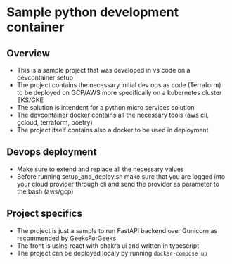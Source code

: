 # Sample python development container
## Overview
- This is a sample project that was developed in vs code on a devcontainer setup
- The project contains the necessary initial dev ops as code (Terraform) to be deployed on GCP/AWS more specifically on a kubernetes
  cluster EKS/GKE
- The solution is intendent for a python micro services solution
- The devcontainer docker contains all the necessary tools (aws cli, gcloud, terraform, poetry)
- The project itself contains also a docker to be used in deployment
## Devops deployment
- Make sure to extend and replace all the necessary values
- Before running setup_and_deploy.sh make sure that you are logged into your cloud provider through cli and send the provider as parameter to the bash (aws/gcp)
## Project specifics
- The project is just a sample to run FastAPI backend over Gunicorn as recommended by [GeeksForGeeks](https://www.geeksforgeeks.org/fast-api-gunicorn-vs-uvicorn/)
- The front is using react with chakra ui and written in typescript
- The project can be deployed localy by running `docker-compose up`